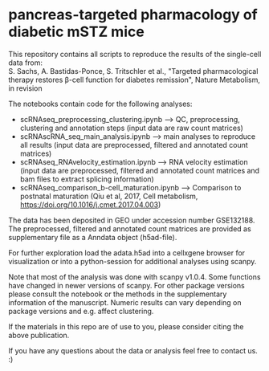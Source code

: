 # pancreas-targeted pharmacology of diabetic mSTZ mice

This repository contains all scripts to reproduce the results of the single-cell data from:  
S. Sachs, A. Bastidas-Ponce, S. Tritschler et al., "Targeted pharmacological therapy restores β-cell function for diabetes remission", Nature Metabolism, in revision

The notebooks contain code for the following analyses:
- scRNAseq_preprocessing_clustering.ipynb  -->  QC, preprocessing, clustering and annotation steps (input data are raw count matrices)
- scRNAscRNA_seq_main_analysis.ipynb  -->  main analyses to reproduce all results (input data are preprocessed, filtered and annotated count matrices)
- scRNAseq_RNAvelocity_estimation.ipynb  -->  RNA velocity estimation (input data are preprocessed, filtered and annotated count matrices and bam files to extract splicing information)
- scRNAseq_comparison_b-cell_maturation.ipynb  -->  Comparison to postnatal maturation (Qiu et al, 2017, Cell metabolism, https://doi.org/10.1016/j.cmet.2017.04.003)

The data has been deposited in GEO under accession number GSE132188. The preprocessed, filtered and annotated count matrices are provided as supplementary file as a Anndata object (h5ad-file). 

For further exploration load the adata.h5ad into a cellxgene browser for visualization or into a python-session for additional analyses using scanpy.

Note that most of the analysis was done with scanpy v1.0.4. Some functions have changed in newer versions of scanpy. For other package versions please consult the notebook or the methods in the supplementary information of the manuscript. Numeric results can vary depending on package versions and e.g. affect clustering.

If the materials in this repo are of use to you, please consider citing the above publication.

If you have any questions about the data or analysis feel free to contact us. :)
